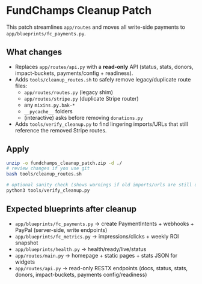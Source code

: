 # FundChamps Cleanup Patch

This patch streamlines `app/routes` and moves all write-side payments to `app/blueprints/fc_payments.py`.

## What changes

- Replaces `app/routes/api.py` with a **read-only** API (status, stats, donors, impact-buckets, payments/config + readiness).
- Adds `tools/cleanup_routes.sh` to safely remove legacy/duplicate route files:
  - `app/routes/routes.py` (legacy shim)
  - `app/routes/stripe.py` (duplicate Stripe router)
  - any `mixins.py.bak-*`
  - `__pycache__` folders
  - (interactive) asks before removing `donations.py`
- Adds `tools/verify_cleanup.py` to find lingering imports/URLs that still reference the removed Stripe routes.

## Apply

```bash
unzip -o fundchamps_cleanup_patch.zip -d ./
# review changes if you use git
bash tools/cleanup_routes.sh

# optional sanity check (shows warnings if old imports/urls are still used)
python3 tools/verify_cleanup.py
```

## Expected blueprints after cleanup

- `app/blueprints/fc_payments.py` → create PaymentIntents + webhooks + PayPal (server-side, write endpoints)
- `app/blueprints/fc_metrics.py` → impressions/clicks + weekly ROI snapshot
- `app/blueprints/health.py` → health/ready/live/status
- `app/routes/main.py` → homepage + static pages + stats JSON for widgets
- `app/routes/api.py` → read-only RESTX endpoints (docs, status, stats, donors, impact-buckets, payments config/readiness)
